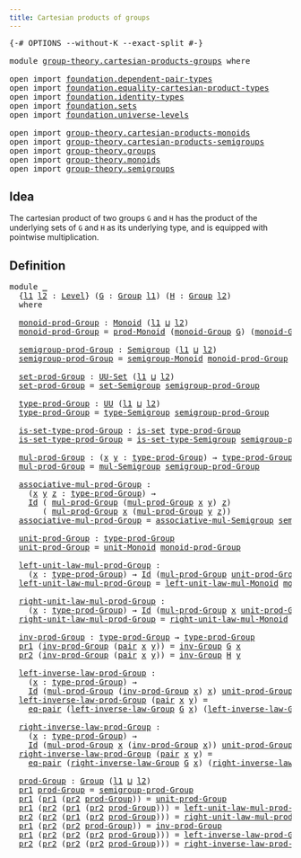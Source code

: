 ```yaml
---
title: Cartesian products of groups
---
```


<pre class="Agda"><a id="54" class="Symbol">{-#</a> <a id="58" class="Keyword">OPTIONS</a> <a id="66" class="Pragma">--without-K</a> <a id="78" class="Pragma">--exact-split</a> <a id="92" class="Symbol">#-}</a>

<a id="97" class="Keyword">module</a> <a id="104" href="group-theory.cartesian-products-groups.html" class="Module">group-theory.cartesian-products-groups</a> <a id="143" class="Keyword">where</a>

<a id="150" class="Keyword">open</a> <a id="155" class="Keyword">import</a> <a id="162" href="foundation.dependent-pair-types.html" class="Module">foundation.dependent-pair-types</a>
<a id="194" class="Keyword">open</a> <a id="199" class="Keyword">import</a> <a id="206" href="foundation.equality-cartesian-product-types.html" class="Module">foundation.equality-cartesian-product-types</a>
<a id="250" class="Keyword">open</a> <a id="255" class="Keyword">import</a> <a id="262" href="foundation.identity-types.html" class="Module">foundation.identity-types</a>
<a id="288" class="Keyword">open</a> <a id="293" class="Keyword">import</a> <a id="300" href="foundation.sets.html" class="Module">foundation.sets</a>
<a id="316" class="Keyword">open</a> <a id="321" class="Keyword">import</a> <a id="328" href="foundation.universe-levels.html" class="Module">foundation.universe-levels</a>

<a id="356" class="Keyword">open</a> <a id="361" class="Keyword">import</a> <a id="368" href="group-theory.cartesian-products-monoids.html" class="Module">group-theory.cartesian-products-monoids</a>
<a id="408" class="Keyword">open</a> <a id="413" class="Keyword">import</a> <a id="420" href="group-theory.cartesian-products-semigroups.html" class="Module">group-theory.cartesian-products-semigroups</a>
<a id="463" class="Keyword">open</a> <a id="468" class="Keyword">import</a> <a id="475" href="group-theory.groups.html" class="Module">group-theory.groups</a>
<a id="495" class="Keyword">open</a> <a id="500" class="Keyword">import</a> <a id="507" href="group-theory.monoids.html" class="Module">group-theory.monoids</a>
<a id="528" class="Keyword">open</a> <a id="533" class="Keyword">import</a> <a id="540" href="group-theory.semigroups.html" class="Module">group-theory.semigroups</a>
</pre>
## Idea

The cartesian product of two groups `G` and `H` has the product of the underlying sets of `G` and `H` as its underlying type, and is equipped with pointwise multiplication.

## Definition

<pre class="Agda"><a id="775" class="Keyword">module</a> <a id="782" href="group-theory.cartesian-products-groups.html#782" class="Module">_</a>
  <a id="786" class="Symbol">{</a><a id="787" href="group-theory.cartesian-products-groups.html#787" class="Bound">l1</a> <a id="790" href="group-theory.cartesian-products-groups.html#790" class="Bound">l2</a> <a id="793" class="Symbol">:</a> <a id="795" href="Agda.Primitive.html#597" class="Postulate">Level</a><a id="800" class="Symbol">}</a> <a id="802" class="Symbol">(</a><a id="803" href="group-theory.cartesian-products-groups.html#803" class="Bound">G</a> <a id="805" class="Symbol">:</a> <a id="807" href="group-theory.groups.html#2650" class="Function">Group</a> <a id="813" href="group-theory.cartesian-products-groups.html#787" class="Bound">l1</a><a id="815" class="Symbol">)</a> <a id="817" class="Symbol">(</a><a id="818" href="group-theory.cartesian-products-groups.html#818" class="Bound">H</a> <a id="820" class="Symbol">:</a> <a id="822" href="group-theory.groups.html#2650" class="Function">Group</a> <a id="828" href="group-theory.cartesian-products-groups.html#790" class="Bound">l2</a><a id="830" class="Symbol">)</a>
  <a id="834" class="Keyword">where</a>

  <a id="843" href="group-theory.cartesian-products-groups.html#843" class="Function">monoid-prod-Group</a> <a id="861" class="Symbol">:</a> <a id="863" href="group-theory.monoids.html#1020" class="Function">Monoid</a> <a id="870" class="Symbol">(</a><a id="871" href="group-theory.cartesian-products-groups.html#787" class="Bound">l1</a> <a id="874" href="Agda.Primitive.html#810" class="Primitive Operator">⊔</a> <a id="876" href="group-theory.cartesian-products-groups.html#790" class="Bound">l2</a><a id="878" class="Symbol">)</a>
  <a id="882" href="group-theory.cartesian-products-groups.html#843" class="Function">monoid-prod-Group</a> <a id="900" class="Symbol">=</a> <a id="902" href="group-theory.cartesian-products-monoids.html#2121" class="Function">prod-Monoid</a> <a id="914" class="Symbol">(</a><a id="915" href="group-theory.groups.html#3834" class="Function">monoid-Group</a> <a id="928" href="group-theory.cartesian-products-groups.html#803" class="Bound">G</a><a id="929" class="Symbol">)</a> <a id="931" class="Symbol">(</a><a id="932" href="group-theory.groups.html#3834" class="Function">monoid-Group</a> <a id="945" href="group-theory.cartesian-products-groups.html#818" class="Bound">H</a><a id="946" class="Symbol">)</a>

  <a id="951" href="group-theory.cartesian-products-groups.html#951" class="Function">semigroup-prod-Group</a> <a id="972" class="Symbol">:</a> <a id="974" href="group-theory.semigroups.html#750" class="Function">Semigroup</a> <a id="984" class="Symbol">(</a><a id="985" href="group-theory.cartesian-products-groups.html#787" class="Bound">l1</a> <a id="988" href="Agda.Primitive.html#810" class="Primitive Operator">⊔</a> <a id="990" href="group-theory.cartesian-products-groups.html#790" class="Bound">l2</a><a id="992" class="Symbol">)</a>
  <a id="996" href="group-theory.cartesian-products-groups.html#951" class="Function">semigroup-prod-Group</a> <a id="1017" class="Symbol">=</a> <a id="1019" href="group-theory.monoids.html#1105" class="Function">semigroup-Monoid</a> <a id="1036" href="group-theory.cartesian-products-groups.html#843" class="Function">monoid-prod-Group</a>

  <a id="1057" href="group-theory.cartesian-products-groups.html#1057" class="Function">set-prod-Group</a> <a id="1072" class="Symbol">:</a> <a id="1074" href="foundation-core.sets.html#1190" class="Function">UU-Set</a> <a id="1081" class="Symbol">(</a><a id="1082" href="group-theory.cartesian-products-groups.html#787" class="Bound">l1</a> <a id="1085" href="Agda.Primitive.html#810" class="Primitive Operator">⊔</a> <a id="1087" href="group-theory.cartesian-products-groups.html#790" class="Bound">l2</a><a id="1089" class="Symbol">)</a>
  <a id="1093" href="group-theory.cartesian-products-groups.html#1057" class="Function">set-prod-Group</a> <a id="1108" class="Symbol">=</a> <a id="1110" href="group-theory.semigroups.html#894" class="Function">set-Semigroup</a> <a id="1124" href="group-theory.cartesian-products-groups.html#951" class="Function">semigroup-prod-Group</a>

  <a id="1148" href="group-theory.cartesian-products-groups.html#1148" class="Function">type-prod-Group</a> <a id="1164" class="Symbol">:</a> <a id="1166" href="foundation-core.universe-levels.html#235" class="Primitive">UU</a> <a id="1169" class="Symbol">(</a><a id="1170" href="group-theory.cartesian-products-groups.html#787" class="Bound">l1</a> <a id="1173" href="Agda.Primitive.html#810" class="Primitive Operator">⊔</a> <a id="1175" href="group-theory.cartesian-products-groups.html#790" class="Bound">l2</a><a id="1177" class="Symbol">)</a>
  <a id="1181" href="group-theory.cartesian-products-groups.html#1148" class="Function">type-prod-Group</a> <a id="1197" class="Symbol">=</a> <a id="1199" href="group-theory.semigroups.html#946" class="Function">type-Semigroup</a> <a id="1214" href="group-theory.cartesian-products-groups.html#951" class="Function">semigroup-prod-Group</a>

  <a id="1238" href="group-theory.cartesian-products-groups.html#1238" class="Function">is-set-type-prod-Group</a> <a id="1261" class="Symbol">:</a> <a id="1263" href="foundation-core.sets.html#1113" class="Function">is-set</a> <a id="1270" href="group-theory.cartesian-products-groups.html#1148" class="Function">type-prod-Group</a>
  <a id="1288" href="group-theory.cartesian-products-groups.html#1238" class="Function">is-set-type-prod-Group</a> <a id="1311" class="Symbol">=</a> <a id="1313" href="group-theory.semigroups.html#1013" class="Function">is-set-type-Semigroup</a> <a id="1335" href="group-theory.cartesian-products-groups.html#951" class="Function">semigroup-prod-Group</a>

  <a id="1359" href="group-theory.cartesian-products-groups.html#1359" class="Function">mul-prod-Group</a> <a id="1374" class="Symbol">:</a> <a id="1376" class="Symbol">(</a><a id="1377" href="group-theory.cartesian-products-groups.html#1377" class="Bound">x</a> <a id="1379" href="group-theory.cartesian-products-groups.html#1379" class="Bound">y</a> <a id="1381" class="Symbol">:</a> <a id="1383" href="group-theory.cartesian-products-groups.html#1148" class="Function">type-prod-Group</a><a id="1398" class="Symbol">)</a> <a id="1400" class="Symbol">→</a> <a id="1402" href="group-theory.cartesian-products-groups.html#1148" class="Function">type-prod-Group</a>
  <a id="1420" href="group-theory.cartesian-products-groups.html#1359" class="Function">mul-prod-Group</a> <a id="1435" class="Symbol">=</a> <a id="1437" href="group-theory.semigroups.html#1228" class="Function">mul-Semigroup</a> <a id="1451" href="group-theory.cartesian-products-groups.html#951" class="Function">semigroup-prod-Group</a>

  <a id="1475" href="group-theory.cartesian-products-groups.html#1475" class="Function">associative-mul-prod-Group</a> <a id="1502" class="Symbol">:</a>
    <a id="1508" class="Symbol">(</a><a id="1509" href="group-theory.cartesian-products-groups.html#1509" class="Bound">x</a> <a id="1511" href="group-theory.cartesian-products-groups.html#1511" class="Bound">y</a> <a id="1513" href="group-theory.cartesian-products-groups.html#1513" class="Bound">z</a> <a id="1515" class="Symbol">:</a> <a id="1517" href="group-theory.cartesian-products-groups.html#1148" class="Function">type-prod-Group</a><a id="1532" class="Symbol">)</a> <a id="1534" class="Symbol">→</a>
    <a id="1540" href="foundation-core.identity-types.html#1767" class="Datatype">Id</a> <a id="1543" class="Symbol">(</a> <a id="1545" href="group-theory.cartesian-products-groups.html#1359" class="Function">mul-prod-Group</a> <a id="1560" class="Symbol">(</a><a id="1561" href="group-theory.cartesian-products-groups.html#1359" class="Function">mul-prod-Group</a> <a id="1576" href="group-theory.cartesian-products-groups.html#1509" class="Bound">x</a> <a id="1578" href="group-theory.cartesian-products-groups.html#1511" class="Bound">y</a><a id="1579" class="Symbol">)</a> <a id="1581" href="group-theory.cartesian-products-groups.html#1513" class="Bound">z</a><a id="1582" class="Symbol">)</a>
       <a id="1591" class="Symbol">(</a> <a id="1593" href="group-theory.cartesian-products-groups.html#1359" class="Function">mul-prod-Group</a> <a id="1608" href="group-theory.cartesian-products-groups.html#1509" class="Bound">x</a> <a id="1610" class="Symbol">(</a><a id="1611" href="group-theory.cartesian-products-groups.html#1359" class="Function">mul-prod-Group</a> <a id="1626" href="group-theory.cartesian-products-groups.html#1511" class="Bound">y</a> <a id="1628" href="group-theory.cartesian-products-groups.html#1513" class="Bound">z</a><a id="1629" class="Symbol">))</a>
  <a id="1634" href="group-theory.cartesian-products-groups.html#1475" class="Function">associative-mul-prod-Group</a> <a id="1661" class="Symbol">=</a> <a id="1663" href="group-theory.semigroups.html#1458" class="Function">associative-mul-Semigroup</a> <a id="1689" href="group-theory.cartesian-products-groups.html#951" class="Function">semigroup-prod-Group</a>

  <a id="1713" href="group-theory.cartesian-products-groups.html#1713" class="Function">unit-prod-Group</a> <a id="1729" class="Symbol">:</a> <a id="1731" href="group-theory.cartesian-products-groups.html#1148" class="Function">type-prod-Group</a>
  <a id="1749" href="group-theory.cartesian-products-groups.html#1713" class="Function">unit-prod-Group</a> <a id="1765" class="Symbol">=</a> <a id="1767" href="group-theory.monoids.html#2044" class="Function">unit-Monoid</a> <a id="1779" href="group-theory.cartesian-products-groups.html#843" class="Function">monoid-prod-Group</a>

  <a id="1800" href="group-theory.cartesian-products-groups.html#1800" class="Function">left-unit-law-mul-prod-Group</a> <a id="1829" class="Symbol">:</a>
    <a id="1835" class="Symbol">(</a><a id="1836" href="group-theory.cartesian-products-groups.html#1836" class="Bound">x</a> <a id="1838" class="Symbol">:</a> <a id="1840" href="group-theory.cartesian-products-groups.html#1148" class="Function">type-prod-Group</a><a id="1855" class="Symbol">)</a> <a id="1857" class="Symbol">→</a> <a id="1859" href="foundation-core.identity-types.html#1767" class="Datatype">Id</a> <a id="1862" class="Symbol">(</a><a id="1863" href="group-theory.cartesian-products-groups.html#1359" class="Function">mul-prod-Group</a> <a id="1878" href="group-theory.cartesian-products-groups.html#1713" class="Function">unit-prod-Group</a> <a id="1894" href="group-theory.cartesian-products-groups.html#1836" class="Bound">x</a><a id="1895" class="Symbol">)</a> <a id="1897" href="group-theory.cartesian-products-groups.html#1836" class="Bound">x</a>
  <a id="1901" href="group-theory.cartesian-products-groups.html#1800" class="Function">left-unit-law-mul-prod-Group</a> <a id="1930" class="Symbol">=</a> <a id="1932" href="group-theory.monoids.html#2132" class="Function">left-unit-law-mul-Monoid</a> <a id="1957" href="group-theory.cartesian-products-groups.html#843" class="Function">monoid-prod-Group</a>

  <a id="1978" href="group-theory.cartesian-products-groups.html#1978" class="Function">right-unit-law-mul-prod-Group</a> <a id="2008" class="Symbol">:</a>
    <a id="2014" class="Symbol">(</a><a id="2015" href="group-theory.cartesian-products-groups.html#2015" class="Bound">x</a> <a id="2017" class="Symbol">:</a> <a id="2019" href="group-theory.cartesian-products-groups.html#1148" class="Function">type-prod-Group</a><a id="2034" class="Symbol">)</a> <a id="2036" class="Symbol">→</a> <a id="2038" href="foundation-core.identity-types.html#1767" class="Datatype">Id</a> <a id="2041" class="Symbol">(</a><a id="2042" href="group-theory.cartesian-products-groups.html#1359" class="Function">mul-prod-Group</a> <a id="2057" href="group-theory.cartesian-products-groups.html#2015" class="Bound">x</a> <a id="2059" href="group-theory.cartesian-products-groups.html#1713" class="Function">unit-prod-Group</a><a id="2074" class="Symbol">)</a> <a id="2076" href="group-theory.cartesian-products-groups.html#2015" class="Bound">x</a>
  <a id="2080" href="group-theory.cartesian-products-groups.html#1978" class="Function">right-unit-law-mul-prod-Group</a> <a id="2110" class="Symbol">=</a> <a id="2112" href="group-theory.monoids.html#2298" class="Function">right-unit-law-mul-Monoid</a> <a id="2138" href="group-theory.cartesian-products-groups.html#843" class="Function">monoid-prod-Group</a>

  <a id="2159" href="group-theory.cartesian-products-groups.html#2159" class="Function">inv-prod-Group</a> <a id="2174" class="Symbol">:</a> <a id="2176" href="group-theory.cartesian-products-groups.html#1148" class="Function">type-prod-Group</a> <a id="2192" class="Symbol">→</a> <a id="2194" href="group-theory.cartesian-products-groups.html#1148" class="Function">type-prod-Group</a>
  <a id="2212" href="foundation-core.dependent-pair-types.html#605" class="Field">pr1</a> <a id="2216" class="Symbol">(</a><a id="2217" href="group-theory.cartesian-products-groups.html#2159" class="Function">inv-prod-Group</a> <a id="2232" class="Symbol">(</a><a id="2233" href="foundation-core.dependent-pair-types.html#588" class="InductiveConstructor">pair</a> <a id="2238" href="group-theory.cartesian-products-groups.html#2238" class="Bound">x</a> <a id="2240" href="group-theory.cartesian-products-groups.html#2240" class="Bound">y</a><a id="2241" class="Symbol">))</a> <a id="2244" class="Symbol">=</a> <a id="2246" href="group-theory.groups.html#4841" class="Function">inv-Group</a> <a id="2256" href="group-theory.cartesian-products-groups.html#803" class="Bound">G</a> <a id="2258" href="group-theory.cartesian-products-groups.html#2238" class="Bound">x</a>
  <a id="2262" href="foundation-core.dependent-pair-types.html#617" class="Field">pr2</a> <a id="2266" class="Symbol">(</a><a id="2267" href="group-theory.cartesian-products-groups.html#2159" class="Function">inv-prod-Group</a> <a id="2282" class="Symbol">(</a><a id="2283" href="foundation-core.dependent-pair-types.html#588" class="InductiveConstructor">pair</a> <a id="2288" href="group-theory.cartesian-products-groups.html#2288" class="Bound">x</a> <a id="2290" href="group-theory.cartesian-products-groups.html#2290" class="Bound">y</a><a id="2291" class="Symbol">))</a> <a id="2294" class="Symbol">=</a> <a id="2296" href="group-theory.groups.html#4841" class="Function">inv-Group</a> <a id="2306" href="group-theory.cartesian-products-groups.html#818" class="Bound">H</a> <a id="2308" href="group-theory.cartesian-products-groups.html#2290" class="Bound">y</a>

  <a id="2313" href="group-theory.cartesian-products-groups.html#2313" class="Function">left-inverse-law-prod-Group</a> <a id="2341" class="Symbol">:</a>
    <a id="2347" class="Symbol">(</a><a id="2348" href="group-theory.cartesian-products-groups.html#2348" class="Bound">x</a> <a id="2350" class="Symbol">:</a> <a id="2352" href="group-theory.cartesian-products-groups.html#1148" class="Function">type-prod-Group</a><a id="2367" class="Symbol">)</a> <a id="2369" class="Symbol">→</a>
    <a id="2375" href="foundation-core.identity-types.html#1767" class="Datatype">Id</a> <a id="2378" class="Symbol">(</a><a id="2379" href="group-theory.cartesian-products-groups.html#1359" class="Function">mul-prod-Group</a> <a id="2394" class="Symbol">(</a><a id="2395" href="group-theory.cartesian-products-groups.html#2159" class="Function">inv-prod-Group</a> <a id="2410" href="group-theory.cartesian-products-groups.html#2348" class="Bound">x</a><a id="2411" class="Symbol">)</a> <a id="2413" href="group-theory.cartesian-products-groups.html#2348" class="Bound">x</a><a id="2414" class="Symbol">)</a> <a id="2416" href="group-theory.cartesian-products-groups.html#1713" class="Function">unit-prod-Group</a>
  <a id="2434" href="group-theory.cartesian-products-groups.html#2313" class="Function">left-inverse-law-prod-Group</a> <a id="2462" class="Symbol">(</a><a id="2463" href="foundation-core.dependent-pair-types.html#588" class="InductiveConstructor">pair</a> <a id="2468" href="group-theory.cartesian-products-groups.html#2468" class="Bound">x</a> <a id="2470" href="group-theory.cartesian-products-groups.html#2470" class="Bound">y</a><a id="2471" class="Symbol">)</a> <a id="2473" class="Symbol">=</a>
    <a id="2479" href="foundation-core.equality-cartesian-product-types.html#1326" class="Function">eq-pair</a> <a id="2487" class="Symbol">(</a><a id="2488" href="group-theory.groups.html#4919" class="Function">left-inverse-law-Group</a> <a id="2511" href="group-theory.cartesian-products-groups.html#803" class="Bound">G</a> <a id="2513" href="group-theory.cartesian-products-groups.html#2468" class="Bound">x</a><a id="2514" class="Symbol">)</a> <a id="2516" class="Symbol">(</a><a id="2517" href="group-theory.groups.html#4919" class="Function">left-inverse-law-Group</a> <a id="2540" href="group-theory.cartesian-products-groups.html#818" class="Bound">H</a> <a id="2542" href="group-theory.cartesian-products-groups.html#2470" class="Bound">y</a><a id="2543" class="Symbol">)</a>

  <a id="2548" href="group-theory.cartesian-products-groups.html#2548" class="Function">right-inverse-law-prod-Group</a> <a id="2577" class="Symbol">:</a>
    <a id="2583" class="Symbol">(</a><a id="2584" href="group-theory.cartesian-products-groups.html#2584" class="Bound">x</a> <a id="2586" class="Symbol">:</a> <a id="2588" href="group-theory.cartesian-products-groups.html#1148" class="Function">type-prod-Group</a><a id="2603" class="Symbol">)</a> <a id="2605" class="Symbol">→</a>
    <a id="2611" href="foundation-core.identity-types.html#1767" class="Datatype">Id</a> <a id="2614" class="Symbol">(</a><a id="2615" href="group-theory.cartesian-products-groups.html#1359" class="Function">mul-prod-Group</a> <a id="2630" href="group-theory.cartesian-products-groups.html#2584" class="Bound">x</a> <a id="2632" class="Symbol">(</a><a id="2633" href="group-theory.cartesian-products-groups.html#2159" class="Function">inv-prod-Group</a> <a id="2648" href="group-theory.cartesian-products-groups.html#2584" class="Bound">x</a><a id="2649" class="Symbol">))</a> <a id="2652" href="group-theory.cartesian-products-groups.html#1713" class="Function">unit-prod-Group</a>
  <a id="2670" href="group-theory.cartesian-products-groups.html#2548" class="Function">right-inverse-law-prod-Group</a> <a id="2699" class="Symbol">(</a><a id="2700" href="foundation-core.dependent-pair-types.html#588" class="InductiveConstructor">pair</a> <a id="2705" href="group-theory.cartesian-products-groups.html#2705" class="Bound">x</a> <a id="2707" href="group-theory.cartesian-products-groups.html#2707" class="Bound">y</a><a id="2708" class="Symbol">)</a> <a id="2710" class="Symbol">=</a>
    <a id="2716" href="foundation-core.equality-cartesian-product-types.html#1326" class="Function">eq-pair</a> <a id="2724" class="Symbol">(</a><a id="2725" href="group-theory.groups.html#5070" class="Function">right-inverse-law-Group</a> <a id="2749" href="group-theory.cartesian-products-groups.html#803" class="Bound">G</a> <a id="2751" href="group-theory.cartesian-products-groups.html#2705" class="Bound">x</a><a id="2752" class="Symbol">)</a> <a id="2754" class="Symbol">(</a><a id="2755" href="group-theory.groups.html#5070" class="Function">right-inverse-law-Group</a> <a id="2779" href="group-theory.cartesian-products-groups.html#818" class="Bound">H</a> <a id="2781" href="group-theory.cartesian-products-groups.html#2707" class="Bound">y</a><a id="2782" class="Symbol">)</a>

  <a id="2787" href="group-theory.cartesian-products-groups.html#2787" class="Function">prod-Group</a> <a id="2798" class="Symbol">:</a> <a id="2800" href="group-theory.groups.html#2650" class="Function">Group</a> <a id="2806" class="Symbol">(</a><a id="2807" href="group-theory.cartesian-products-groups.html#787" class="Bound">l1</a> <a id="2810" href="Agda.Primitive.html#810" class="Primitive Operator">⊔</a> <a id="2812" href="group-theory.cartesian-products-groups.html#790" class="Bound">l2</a><a id="2814" class="Symbol">)</a>
  <a id="2818" href="foundation-core.dependent-pair-types.html#605" class="Field">pr1</a> <a id="2822" href="group-theory.cartesian-products-groups.html#2787" class="Function">prod-Group</a> <a id="2833" class="Symbol">=</a> <a id="2835" href="group-theory.cartesian-products-groups.html#951" class="Function">semigroup-prod-Group</a>
  <a id="2858" href="foundation-core.dependent-pair-types.html#605" class="Field">pr1</a> <a id="2862" class="Symbol">(</a><a id="2863" href="foundation-core.dependent-pair-types.html#605" class="Field">pr1</a> <a id="2867" class="Symbol">(</a><a id="2868" href="foundation-core.dependent-pair-types.html#617" class="Field">pr2</a> <a id="2872" href="group-theory.cartesian-products-groups.html#2787" class="Function">prod-Group</a><a id="2882" class="Symbol">))</a> <a id="2885" class="Symbol">=</a> <a id="2887" href="group-theory.cartesian-products-groups.html#1713" class="Function">unit-prod-Group</a>
  <a id="2905" href="foundation-core.dependent-pair-types.html#605" class="Field">pr1</a> <a id="2909" class="Symbol">(</a><a id="2910" href="foundation-core.dependent-pair-types.html#617" class="Field">pr2</a> <a id="2914" class="Symbol">(</a><a id="2915" href="foundation-core.dependent-pair-types.html#605" class="Field">pr1</a> <a id="2919" class="Symbol">(</a><a id="2920" href="foundation-core.dependent-pair-types.html#617" class="Field">pr2</a> <a id="2924" href="group-theory.cartesian-products-groups.html#2787" class="Function">prod-Group</a><a id="2934" class="Symbol">)))</a> <a id="2938" class="Symbol">=</a> <a id="2940" href="group-theory.cartesian-products-groups.html#1800" class="Function">left-unit-law-mul-prod-Group</a>
  <a id="2971" href="foundation-core.dependent-pair-types.html#617" class="Field">pr2</a> <a id="2975" class="Symbol">(</a><a id="2976" href="foundation-core.dependent-pair-types.html#617" class="Field">pr2</a> <a id="2980" class="Symbol">(</a><a id="2981" href="foundation-core.dependent-pair-types.html#605" class="Field">pr1</a> <a id="2985" class="Symbol">(</a><a id="2986" href="foundation-core.dependent-pair-types.html#617" class="Field">pr2</a> <a id="2990" href="group-theory.cartesian-products-groups.html#2787" class="Function">prod-Group</a><a id="3000" class="Symbol">)))</a> <a id="3004" class="Symbol">=</a> <a id="3006" href="group-theory.cartesian-products-groups.html#1978" class="Function">right-unit-law-mul-prod-Group</a>
  <a id="3038" href="foundation-core.dependent-pair-types.html#605" class="Field">pr1</a> <a id="3042" class="Symbol">(</a><a id="3043" href="foundation-core.dependent-pair-types.html#617" class="Field">pr2</a> <a id="3047" class="Symbol">(</a><a id="3048" href="foundation-core.dependent-pair-types.html#617" class="Field">pr2</a> <a id="3052" href="group-theory.cartesian-products-groups.html#2787" class="Function">prod-Group</a><a id="3062" class="Symbol">))</a> <a id="3065" class="Symbol">=</a> <a id="3067" href="group-theory.cartesian-products-groups.html#2159" class="Function">inv-prod-Group</a>
  <a id="3084" href="foundation-core.dependent-pair-types.html#605" class="Field">pr1</a> <a id="3088" class="Symbol">(</a><a id="3089" href="foundation-core.dependent-pair-types.html#617" class="Field">pr2</a> <a id="3093" class="Symbol">(</a><a id="3094" href="foundation-core.dependent-pair-types.html#617" class="Field">pr2</a> <a id="3098" class="Symbol">(</a><a id="3099" href="foundation-core.dependent-pair-types.html#617" class="Field">pr2</a> <a id="3103" href="group-theory.cartesian-products-groups.html#2787" class="Function">prod-Group</a><a id="3113" class="Symbol">)))</a> <a id="3117" class="Symbol">=</a> <a id="3119" href="group-theory.cartesian-products-groups.html#2313" class="Function">left-inverse-law-prod-Group</a>
  <a id="3149" href="foundation-core.dependent-pair-types.html#617" class="Field">pr2</a> <a id="3153" class="Symbol">(</a><a id="3154" href="foundation-core.dependent-pair-types.html#617" class="Field">pr2</a> <a id="3158" class="Symbol">(</a><a id="3159" href="foundation-core.dependent-pair-types.html#617" class="Field">pr2</a> <a id="3163" class="Symbol">(</a><a id="3164" href="foundation-core.dependent-pair-types.html#617" class="Field">pr2</a> <a id="3168" href="group-theory.cartesian-products-groups.html#2787" class="Function">prod-Group</a><a id="3178" class="Symbol">)))</a> <a id="3182" class="Symbol">=</a> <a id="3184" href="group-theory.cartesian-products-groups.html#2548" class="Function">right-inverse-law-prod-Group</a>
</pre>